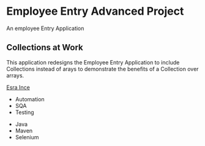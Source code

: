 # Employee Entry Advanced Project
An employee Entry Application

## Collections at Work
This application redesigns the Employee Entry Application to include Collections instead of arays to demonstrate the benefits of a Collection over arrays.

[Esra Ince](http://sqasolution.com)

* Automation
* SQA
* Testing

- Java
- Maven
- Selenium
